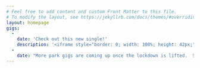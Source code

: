 ```yaml
---
# Feel free to add content and custom Front Matter to this file.
# To modify the layout, see https://jekyllrb.com/docs/themes/#overriding-theme-defaults
layout: homepage
gigs:
  -
    date: 'Check out this new single!'
    description: '<iframe style="border: 0; width: 100%; height: 42px;" src="https://bandcamp.com/EmbeddedPlayer/track=1421296175/size=small/bgcol=ffffff/linkcol=0687f5/artwork=none/transparent=true/" seamless><a href="https://benwanicur.bandcamp.com/track/in-the-stillness-of-the-evening">In The Stillness of the Evening by Ben Wanicur</a></iframe>'
  -
    date: "More park gigs are coming up once the lockdown is lifted.  Stay safe.  Please be responsible and stay home."
---
```

